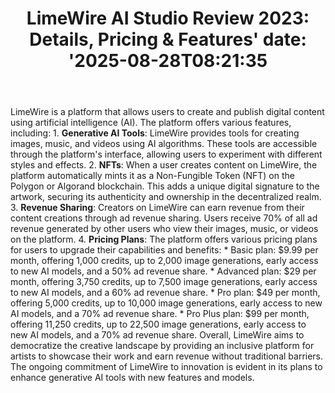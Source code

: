 ﻿---
title: "LimeWire AI Studio Review 2023: Details, Pricing & Features'
date: '2025-08-28T08:21:35"
category: "Markets"
summary: ""
slug: "limewire ai studio review 2023 details pricing  features"
source_urls:
  - "https://techncruncher.blogspot.com/2023/12/limewire-ai-studio-review-2023-details.html"
seo:
  title: "LimeWire AI Studio Review 2023: Details, Pricing & Features | Hash n Hedge'
  description: '"
  keywords: ["news", "markets", "brief"]
---
LimeWire is a platform that allows users to create and publish digital content using artificial intelligence (AI). The platform offers various features, including:  1.  **Generative AI Tools**: LimeWire provides tools for creating images, music, and videos using AI algorithms. These tools are accessible through the platform's interface, allowing users to experiment with different styles and effects. 2.  **NFTs**: When a user creates content on LimeWire, the platform automatically mints it as a Non-Fungible Token (NFT) on the Polygon or Algorand blockchain. This adds a unique digital signature to the artwork, securing its authenticity and ownership in the decentralized realm. 3.  **Revenue Sharing**: Creators on LimeWire can earn revenue from their content creations through ad revenue sharing. Users receive 70% of all ad revenue generated by other users who view their images, music, or videos on the platform. 4.  **Pricing Plans**: The platform offers various pricing plans for users to upgrade their capabilities and benefits:      *   Basic plan: $9.99 per month, offering 1,000 credits, up to 2,000 image generations, early access to new AI models, and a 50% ad revenue share.     *   Advanced plan: $29 per month, offering 3,750 credits, up to 7,500 image generations, early access to new AI models, and a 60% ad revenue share.     *   Pro plan: $49 per month, offering 5,000 credits, up to 10,000 image generations, early access to new AI models, and a 70% ad revenue share.     *   Pro Plus plan: $99 per month, offering 11,250 credits, up to 22,500 image generations, early access to new AI models, and a 70% ad revenue share.  Overall, LimeWire aims to democratize the creative landscape by providing an inclusive platform for artists to showcase their work and earn revenue without traditional barriers. The ongoing commitment of LimeWire to innovation is evident in its plans to enhance generative AI tools with new features and models. 
